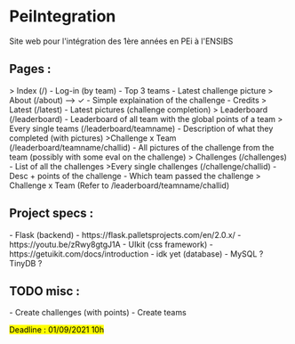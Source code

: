# PeiIntegration
Site web pour l'intégration des 1ère années en PEi à l'ENSIBS

<h2>Pages :</h2> 
> Index (/)
- Log-in (by team)
- Top 3 teams
- Latest challenge picture
> About (/about) --> ✓
- Simple explaination of the challenge
- Credits
> Latest (/latest)
- Latest pictures (challenge completion)
> Leaderboard (/leaderboard)
- Leaderboard of all team with the global points of a team
  > Every single teams (/leaderboard/teamname)
  - Description of what they completed (with pictures)
    >Challenge x Team (/leaderboard/teamname/challid)
    - All pictures of the challenge from the team (possibly with some eval on the challenge)
> Challenges (/challenges)
- List of all the challenges
  >Every single challenges (/challenge/challid)
  - Desc + points of the challenge
  - Which team passed the challenge
  > Challenge x Team (Refer to /leaderboard/teamname/challid)


<h2>Project specs :</h2>
- Flask (backend) 
  - https://flask.palletsprojects.com/en/2.0.x/
  - https://youtu.be/zRwy8gtgJ1A 
- UIkit (css framework)
  - https://getuikit.com/docs/introduction
- idk yet (database)
  - MySQL ? TinyDB ?

<h2>TODO misc :</h2>
- Create challenges (with points)
- Create teams

<mark>Deadline : 01/09/2021 10h</mark>

